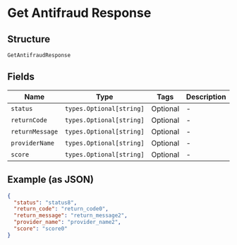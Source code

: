 
# Get Antifraud Response

## Structure

`GetAntifraudResponse`

## Fields

| Name | Type | Tags | Description |
|  --- | --- | --- | --- |
| `status` | `types.Optional[string]` | Optional | - |
| `returnCode` | `types.Optional[string]` | Optional | - |
| `returnMessage` | `types.Optional[string]` | Optional | - |
| `providerName` | `types.Optional[string]` | Optional | - |
| `score` | `types.Optional[string]` | Optional | - |

## Example (as JSON)

```json
{
  "status": "status8",
  "return_code": "return_code0",
  "return_message": "return_message2",
  "provider_name": "provider_name2",
  "score": "score0"
}
```

